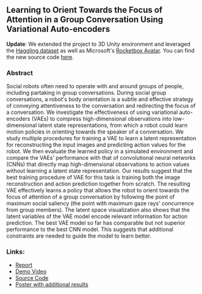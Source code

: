 ## Learning to Orient Towards the Focus of Attention in a Group Conversation Using Variational Auto-encoders

**Update**: We extended the project to 3D Unity environment and leveraged the [Haggling dataset](http://domedb.perception.cs.cmu.edu/ssp) as well as Microsoft's [Rocketbox Avatar](https://github.com/microsoft/Microsoft-Rocketbox). You can find the new source code [here](https://gitlab.com/interactive-machines/perception/social_state_abstraction).


### Abstract
Social robots often need to operate with and around groups of people, including partaking in group conversations. During social group conversations, a robot's body orientation is a subtle and effective strategy of conveying attentiveness to the conversation and redirecting the focus of a conversation. We investigate the effectiveness of using variational auto-encoders (VAEs) to compress high-dimensional observations into low-dimensional latent state representations, from which a robot could learn motion policies in orienting towards the speaker of a conversation. We study multiple procedures for training a VAE to learn a latent representation for reconstructing the input images and predicting action values for the robot. We then evaluate the learned policy in a simulated environment and compare the VAEs' performance with that of convolutional neural networks (CNNs) that directly map high-dimensional observations to action values without learning a latent state representation. Our results suggest that the best training procedure of VAE for this task is training both the image reconstruction and action prediction together from scratch. The resulting VAE effectively learns a policy that allows the robot to orient towards the focus of attention of a group conversation by following the point of maximum social saliency (the point with maximum gaze rays' concurrence from group members). The latent space visualization also shows that the latent variables of the VAE model encode relevant information for action prediction. The best VAE model so far has comparable but not superior performance to the best CNN model. This suggests that additional constraints are needed to guide the model to learn better.

### Links:
  * [Report](https://drive.google.com/file/d/19ip89bR2C9jLUvT0ZqOHS-anDL0wA2PF/view?usp=sharing) 
  * [Demo Video](https://youtu.be/0qVAxCz91-Q)
  * [Source Code](https://drive.google.com/uc?export=download&id=1rboGXaRxAxFfjGJ8VOtPXw8Us4BrVBAM)
  * [Poster with additional results](https://drive.google.com/file/d/1cED63PIJV3IuPzCqP0aFzRQqnEKTNALA/view?usp=sharing) 
